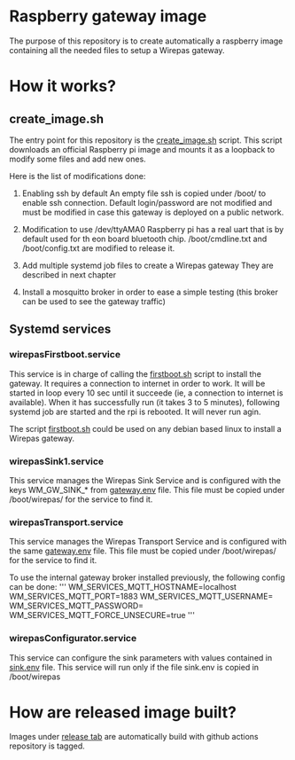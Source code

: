 # Raspberry gateway image
 
The purpose of this repository is to create automatically a raspberry image containing all the needed files to setup a Wirepas gateway.

# How it works?

## create_image.sh
The entry point for this repository is the [create_image.sh](create_image.sh) script.
This script downloads an official Raspberry pi image and mounts it as a loopback to modify some files and add new ones.

Here is the list of modifications done:

1. Enabling ssh by default
An empty file ssh is copied under /boot/ to enable ssh connection.
Default login/password are not modified and must be modified in case this gateway is deployed on a public network.

2. Modification to use /dev/ttyAMA0
Raspberry pi has a real uart that is by default used for th eon board bluetooth chip.
/boot/cmdline.txt and /boot/config.txt are modified to release it.

3. Add multiple systemd job files to create a Wirepas gateway
They are described in next chapter

4. Install a mosquitto broker in order to ease a simple testing (this broker can be used to see the gateway traffic)

## Systemd services

### wirepasFirstboot.service
This service  is in charge of calling the [firstboot.sh](firstboot.sh) script to install the gateway.
It requires a connection to internet in order to work.
It will be started in loop every 10 sec until it succeede (ie, a connection to internet is available).
When it has successfully run (it takes 3 to 5 minutes), following systemd job are started and the rpi is rebooted.
It will never run agin.

The script [firstboot.sh](firstboot.sh) could be used on any debian based linux to install a Wirepas gateway.

### wirepasSink1.service
This service manages the Wirepas Sink Service and is configured with the keys WM_GW_SINK_* from [gateway.env](templates/gateway.env) file.
This file must be copied under /boot/wirepas/ for the service to find it.

### wirepasTransport.service
This service manages the Wirepas Transport Service and is configured with the same [gateway.env](templates/gateway.env) file.
This file must be copied under /boot/wirepas/ for the service to find it.

To use the internal gateway broker installed previously, the following config can be done:
'''
WM_SERVICES_MQTT_HOSTNAME=localhost
WM_SERVICES_MQTT_PORT=1883
WM_SERVICES_MQTT_USERNAME=
WM_SERVICES_MQTT_PASSWORD=
WM_SERVICES_MQTT_FORCE_UNSECURE=true
'''

### wirepasConfigurator.service
This service can configure the sink parameters with values contained in [sink.env](templates/sink.env) file.
This service will run only if the file sink.env is copied in /boot/wirepas


# How are released image built?

Images under [release tab](https://github.com/wirepas/raspberry-gateway-image/releases) are automatically build with github actions repository is tagged. 


